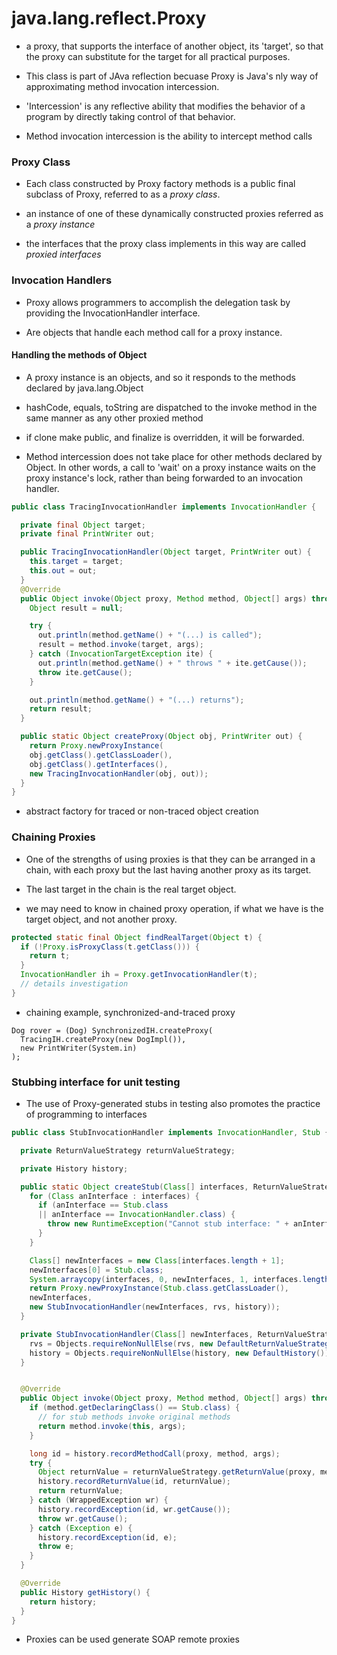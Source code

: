 # java.lang.reflect.Proxy

- a proxy, that supports the interface of another object, its 'target', so that
  the proxy can substitute for the target for all practical purposes.

- This class is part of JAva reflection becuase Proxy is Java's nly way of
  approximating method invocation intercession.

- 'Intercession' is any reflective ability that modifies the behavior of a
  program by directly taking control of that behavior.

- Method invocation intercession is the ability to intercept method calls

### Proxy Class

- Each class constructed by Proxy factory methods is a public final subclass of
  Proxy, referred to as a *proxy class*.

- an instance of one of these dynamically constructed proxies referred as a *proxy instance*

- the interfaces that the proxy class implements in this way are called *proxied interfaces*

### Invocation Handlers

- Proxy allows programmers to accomplish the delegation task by providing the
  InvocationHandler interface.

- Are objects that handle each method call for a proxy instance.

#### Handling the methods of Object

- A proxy instance is an objects, and so it responds to the methods declared by java.lang.Object

- hashCode, equals, toString are dispatched to the invoke method in the same
  manner as any other proxied method

- if clone make public, and finalize is overridden, it will be forwarded.

- Method intercession does not take place for other methods declared by Object.
  In other words, a call to 'wait' on a proxy instance waits on the proxy
  instance's lock, rather than being forwarded to an invocation handler.


```java
public class TracingInvocationHandler implements InvocationHandler {

  private final Object target;
  private final PrintWriter out;

  public TracingInvocationHandler(Object target, PrintWriter out) {
    this.target = target;
    this.out = out;
  }
  @Override
  public Object invoke(Object proxy, Method method, Object[] args) throws Throwable {
    Object result = null;

    try {
      out.println(method.getName() + "(...) is called");
      result = method.invoke(target, args);
    } catch (InvocationTargetException ite) {
      out.println(method.getName() + " throws " + ite.getCause());
      throw ite.getCause();
    }

    out.println(method.getName() + "(...) returns");
    return result;
  }

  public static Object createProxy(Object obj, PrintWriter out) {
    return Proxy.newProxyInstance(
    obj.getClass().getClassLoader(),
    obj.getClass().getInterfaces(),
    new TracingInvocationHandler(obj, out));
  }
}
```

- abstract factory for traced or non-traced object creation

### Chaining Proxies

- One of the strengths of using proxies is that they can be arranged in a chain,
  with each proxy but the last having another proxy as its target.

- The last target in the chain is the real target object.

- we may need to know in chained proxy operation, if what we have is the target
  object, and not another proxy.


```java
protected static final Object findRealTarget(Object t) {
  if (!Proxy.isProxyClass(t.getClass())) {
    return t;
  }
  InvocationHandler ih = Proxy.getInvocationHandler(t);
  // details investigation
}
```

- chaining example, synchronized-and-traced proxy

```shell
Dog rover = (Dog) SynchronizedIH.createProxy(
  TracingIH.createProxy(new DogImpl()),
  new PrintWriter(System.in)
);
```

### Stubbing interface for unit testing

- The use of Proxy-generated stubs in testing also promotes the practice of programming to interfaces

```java
public class StubInvocationHandler implements InvocationHandler, Stub {

  private ReturnValueStrategy returnValueStrategy;

  private History history;

  public static Object createStub(Class[] interfaces, ReturnValueStrategy rvs, History history) {
    for (Class anInterface : interfaces) {
      if (anInterface == Stub.class
      || anInterface == InvocationHandler.class) {
        throw new RuntimeException("Cannot stub interface: " + anInterface);
      }
    }

    Class[] newInterfaces = new Class[interfaces.length + 1];
    newInterfaces[0] = Stub.class;
    System.arraycopy(interfaces, 0, newInterfaces, 1, interfaces.length);
    return Proxy.newProxyInstance(Stub.class.getClassLoader(),
    newInterfaces,
    new StubInvocationHandler(newInterfaces, rvs, history));
  }

  private StubInvocationHandler(Class[] newInterfaces, ReturnValueStrategy rvs, History history) {
    rvs = Objects.requireNonNullElse(rvs, new DefaultReturnValueStrategy());
    history = Objects.requireNonNullElse(history, new DefaultHistory()); // Null Object Pattern
  }


  @Override
  public Object invoke(Object proxy, Method method, Object[] args) throws Throwable {
    if (method.getDeclaringClass() == Stub.class) {
      // for stub methods invoke original methods
      return method.invoke(this, args);
    }

    long id = history.recordMethodCall(proxy, method, args);
    try {
      Object returnValue = returnValueStrategy.getReturnValue(proxy, method, args, history);
      history.recordReturnValue(id, returnValue);
      return returnValue;
    } catch (WrappedException wr) {
      history.recordException(id, wr.getCause());
      throw wr.getCause();
    } catch (Exception e) {
      history.recordException(id, e);
      throw e;
    }
  }

  @Override
  public History getHistory() {
    return history;
  }
}
```

* Proxies can be used generate SOAP remote proxies
